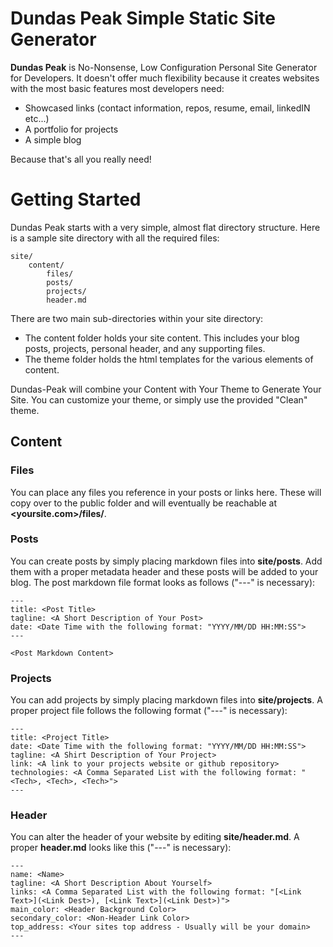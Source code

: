 # Dundas Peak Simple Static Site Generator
**Dundas Peak** is No-Nonsense, Low Configuration Personal Site Generator for Developers. It doesn't offer much flexibility because it  creates websites with the most basic features most developers need:
- Showcased links (contact information, repos, resume, email, linkedIN etc...)
- A portfolio for projects
- A simple blog

Because that's all you really need!

# Getting Started

Dundas Peak starts with a very simple, almost flat directory structure. Here is a sample site directory with all the required files:

```
site/
    content/
        files/
        posts/
        projects/
        header.md
```

There are two main sub-directories within your site directory:

- The content folder holds your site content. This includes your blog posts, projects, personal header, and any supporting files.
- The theme folder holds the html templates for the various elements of content.

Dundas-Peak will combine your Content with Your Theme to Generate Your Site. You can customize your theme, or simply use the provided "Clean" theme.

## Content

### Files

You can place any files you reference in your posts or links here. These will copy over to the public folder and will eventually be reachable at **<yoursite.com>/files/<your files here>**.

### Posts

You can create posts by simply placing markdown files into **site/posts**. Add them with a proper metadata header and these posts will be added to your blog. The post markdown file format looks as follows ("---" is necessary):

```
---
title: <Post Title>
tagline: <A Short Description of Your Post>
date: <Date Time with the following format: "YYYY/MM/DD HH:MM:SS">
---

<Post Markdown Content>
```

### Projects

You can add projects by simply placing markdown files into **site/projects**. A proper project file follows the following format ("---" is necessary):

```
---
title: <Project Title>
date: <Date Time with the following format: "YYYY/MM/DD HH:MM:SS">
tagline: <A Shirt Description of Your Project>
link: <A link to your projects website or github repository>
technologies: <A Comma Separated List with the following format: "<Tech>, <Tech>, <Tech>">
---
```

### Header

You can alter the header of your website by editing **site/header.md**. A proper **header.md** looks like this ("---" is necessary):
```
---
name: <Name>
tagline: <A Short Description About Yourself>
links: <A Comma Separated List with the following format: "[<Link Text>](<Link Dest>), [<Link Text>](<Link Dest>)">
main_color: <Header Background Color>
secondary_color: <Non-Header Link Color>
top_address: <Your sites top address - Usually will be your domain>
---
```
